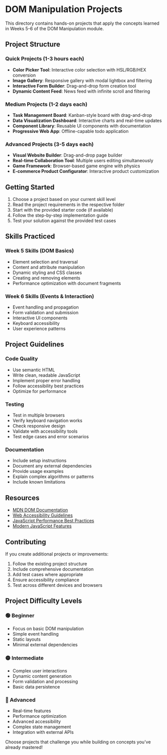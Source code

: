 # DOM Manipulation Projects

This directory contains hands-on projects that apply the concepts learned in Weeks 5-6 of the DOM Manipulation module.

## Project Structure

### Quick Projects (1-3 hours each)

- **Color Picker Tool**: Interactive color selection with HSL/RGB/HEX conversion
- **Image Gallery**: Responsive gallery with modal lightbox and filtering
- **Interactive Form Builder**: Drag-and-drop form creation tool
- **Dynamic Content Feed**: News feed with infinite scroll and filtering

### Medium Projects (1-2 days each)

- **Task Management Board**: Kanban-style board with drag-and-drop
- **Data Visualization Dashboard**: Interactive charts and real-time updates
- **Component Library**: Reusable UI components with documentation
- **Progressive Web App**: Offline-capable todo application

### Advanced Projects (3-5 days each)

- **Visual Website Builder**: Drag-and-drop page builder
- **Real-time Collaboration Tool**: Multiple users editing simultaneously
- **Game Framework**: Browser-based game engine with physics
- **E-commerce Product Configurator**: Interactive product customization

## Getting Started

1. Choose a project based on your current skill level
2. Read the project requirements in the respective folder
3. Start with the provided starter code (if available)
4. Follow the step-by-step implementation guide
5. Test your solution against the provided test cases

## Skills Practiced

### Week 5 Skills (DOM Basics)

- Element selection and traversal
- Content and attribute manipulation
- Dynamic styling and CSS classes
- Creating and removing elements
- Performance optimization with document fragments

### Week 6 Skills (Events & Interaction)

- Event handling and propagation
- Form validation and submission
- Interactive UI components
- Keyboard accessibility
- User experience patterns

## Project Guidelines

### Code Quality

- Use semantic HTML
- Write clean, readable JavaScript
- Implement proper error handling
- Follow accessibility best practices
- Optimize for performance

### Testing

- Test in multiple browsers
- Verify keyboard navigation works
- Check responsive design
- Validate with accessibility tools
- Test edge cases and error scenarios

### Documentation

- Include setup instructions
- Document any external dependencies
- Provide usage examples
- Explain complex algorithms or patterns
- Include known limitations

## Resources

- [MDN DOM Documentation](https://developer.mozilla.org/en-US/docs/Web/API/Document_Object_Model)
- [Web Accessibility Guidelines](https://www.w3.org/WAI/WCAG21/quickref/)
- [JavaScript Performance Best Practices](https://developers.google.com/web/fundamentals/performance/rendering/)
- [Modern JavaScript Features](https://javascript.info/)

## Contributing

If you create additional projects or improvements:

1. Follow the existing project structure
2. Include comprehensive documentation
3. Add test cases where appropriate
4. Ensure accessibility compliance
5. Test across different devices and browsers

## Project Difficulty Levels

### 🟢 Beginner

- Focus on basic DOM manipulation
- Simple event handling
- Static layouts
- Minimal external dependencies

### 🟡 Intermediate

- Complex user interactions
- Dynamic content generation
- Form validation and processing
- Basic data persistence

### 🔴 Advanced

- Real-time features
- Performance optimization
- Advanced accessibility
- Complex state management
- Integration with external APIs

Choose projects that challenge you while building on concepts you've already mastered!
